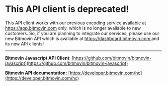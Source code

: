 # This API client is deprecated!
This API client works with our previous encoding service available at https://app.bitmovin.com only, which is no longer available to new customers. So, if you are planning to integrate our services, please use our new Bitmovin API which is available at [https://dashboard.bitmovin.com ](https://dashboard.bitmovin.com) and its new API clients!

---

**Bitmovin Javascript API Client**: [https://github.com/bitmovin/bitmovin-javascript](https://github.com/bitmovin/bitmovin-javascript) 

**Bitmovin API documentation:** [https://developer.bitmovin.com/hc](https://developer.bitmovin.com/hc) 